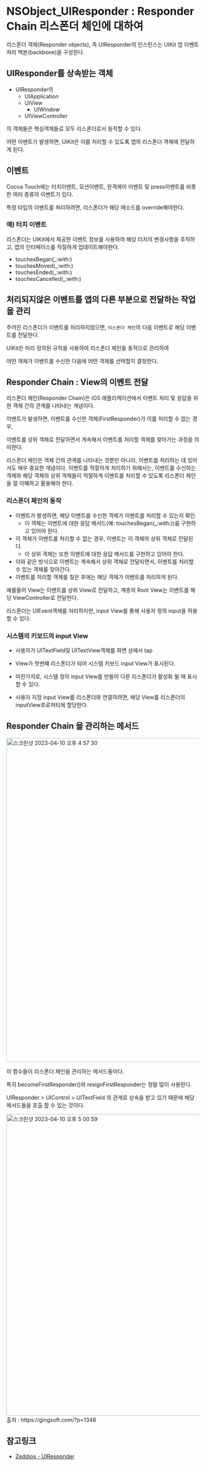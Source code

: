 # NSObject_UIResponder : Responder Chain 리스폰더 체인에 대하여

리스폰더 객체(Responder objects), 즉 UIResponder의 인스턴스는 UIKit 앱 이벤트 처리 백본(backbone)을 구성한다.

## UIResponder를 상속받는 객체

- UIResponder의 
  - UIApplication
  - UIView
    - UIWindow
  - UIViewController


이 객체들은 핵심객체들로 모두 리스폰더로서 동작할 수 있다.

어떤 이벤트가 발생하면, UIKit은 이를 처리할 수 있도록 앱의 리스폰더 객체에 전달하게 된다.

## 이벤트

Cocoa Touch에는 터치이벤트, 모션이벤트, 원격제어 이벤트 및 press이벤트를 비롯한 여러 종류의 이벤트가 있다.

특정 타입의 이벤트를 처리하려면, 리스폰더가 해당 메소드를 override해야한다.


### 예) 터치 이벤트

리스폰더는 UIKit에서 제공한 이벤트 정보를 사용하여 해당 터치의 변경사항을 추적하고, 앱의 인터페이스를 적절하게 업데이트해야한다.

- touchesBegan(_:with:)
- touchesMoved(_:with:)
- touchesEnded(_:with:)
- touchesCancelled(_:with:) 

## 처리되지않은 이벤트를 앱의 다른 부분으로 전달하는 작업을 관리

주어진 리스폰더가 이벤트를 처리하지않으면, `리스폰더 체인`의 다음 이벤트로 해당 이벤트를 전달한다.

UIKit은 미리 정의된 규칙을 사용하여 리스폰더 체인을 동적으로 관리하여 

어떤 객체가 이벤트를 수신한 다음에 어떤 객체를 선택할지 결정한다. 

## Responder Chain : View의 이벤트 전달


리스폰더 체인(Responder Chain)은 iOS 애플리케이션에서 이벤트 처리 및 응답을 위한 객체 간의 관계를 나타내는 개념이다.

이벤트가 발생하면, 이벤트를 수신한 객체(FirstResponder)가 이를 처리할 수 없는 경우,

이벤트를 상위 객체로 전달하면서 계속해서 이벤트를 처리할 객체를 찾아가는 과정을 의미한다.

리스폰더 체인은 객체 간의 관계를 나타내는 것뿐만 아니라, 이벤트를 처리하는 데 있어서도 매우 중요한 개념이다. 이벤트를 적절하게 처리하기 위해서는, 이벤트를 수신하는 객체와 해당 객체의 상위 객체들이 적절하게 이벤트를 처리할 수 있도록 리스폰더 체인을 잘 이해하고 활용해야 한다.


### 리스폰더 체인의 동작
- 이벤트가 발생하면, 해당 이벤트를 수신한 객체가 이벤트를 처리할 수 있는지 확인.
    - 이 객체는 이벤트에 대한 응답 메서드(예: touchesBegan(_:with:))를 구현하고 있어야 한다.
- 이 객체가 이벤트를 처리할 수 없는 경우, 이벤트는 이 객체의 상위 객체로 전달된다.
    - 이 상위 객체는 또한 이벤트에 대한 응답 메서드를 구현하고 있어야 한다.
- 이와 같은 방식으로 이벤트는 계속해서 상위 객체로 전달되면서, 이벤트를 처리할 수 있는 객체를 찾아간다.
- 이벤트를 처리할 객체를 찾은 후에는 해당 객체가 이벤트를 처리하게 된다.


예를들어 View는 이벤트를 상위 View로 전달하고, 계층의 Root View는 이벤트를 해당 ViewController로 전달한다.

리스폰더는 UIEvent객체를 처리하지만, input View를 통해 사용자 정의 input을 허용 할 수 있다.

### 시스템의 키보드의 input View

- 사용자가 UITextField및 UITextView객체를 화면 상에서 tap

- View가 첫번쨰 리스폰더가 되어 시스템 키보드 input View가 표시된다. 
 
- 마찬가지로, 시스템 정의 input View를 만들어 다른 리스폰더가 활성화 될 때 표시할 수 있다.
 
- 사용자 지정 input View를 리스폰더와 연결하려면, 해당 View를 리스폰더의 inputView프로퍼티에 할당한다.


## Responder Chain 을 관리하는 메서드

<img width="843" alt="스크린샷 2023-04-10 오후 4 57 30" src="https://user-images.githubusercontent.com/76529148/230855641-45ca411a-e785-4098-a082-7c12f6a4a45f.png">

이 함수들이 리스폰더 체인을 관리하는 메서드들이다.

특히 becomeFirstResponder()와 resignFirstResponder는 정말 많이 사용한다.

UIResponder > UIControl > UITextField 의 관계로 상속을 받고 있기 때문에
해당 메서드들을 호출 할 수 있는 것이다.


<img width="785" alt="스크린샷 2023-04-10 오후 5 00 59" src="https://user-images.githubusercontent.com/76529148/230856309-b908326c-3d8e-411a-add9-a64c54219973.png">
출처 : https://gingsoft.com/?p=1348

## 참고링크
- [Zeddios - UIResponder](https://zeddios.tistory.com/538)
